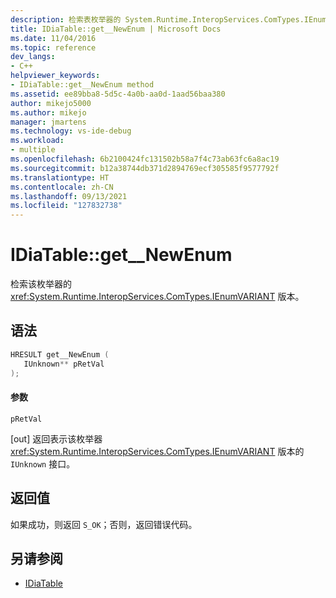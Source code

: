```yaml
---
description: 检索表枚举器的 System.Runtime.InteropServices.ComTypes.IEnumVARIANT 版本。
title: IDiaTable::get__NewEnum | Microsoft Docs
ms.date: 11/04/2016
ms.topic: reference
dev_langs:
- C++
helpviewer_keywords:
- IDiaTable::get__NewEnum method
ms.assetid: ee89bba8-5d5c-4a0b-aa0d-1aad56baa380
author: mikejo5000
ms.author: mikejo
manager: jmartens
ms.technology: vs-ide-debug
ms.workload:
- multiple
ms.openlocfilehash: 6b2100424fc131502b58a7f4c73ab63fc6a8ac19
ms.sourcegitcommit: b12a38744db371d2894769ecf305585f9577792f
ms.translationtype: HT
ms.contentlocale: zh-CN
ms.lasthandoff: 09/13/2021
ms.locfileid: "127832738"
---
```

# <a name="idiatableget__newenum"></a>IDiaTable::get__NewEnum
检索该枚举器的 <xref:System.Runtime.InteropServices.ComTypes.IEnumVARIANT> 版本。

## <a name="syntax"></a>语法

```C++
HRESULT get__NewEnum ( 
   IUnknown** pRetVal
);
```

#### <a name="parameters"></a>参数
 `pRetVal`

[out] 返回表示该枚举器 <xref:System.Runtime.InteropServices.ComTypes.IEnumVARIANT> 版本的 `IUnknown` 接口。

## <a name="return-value"></a>返回值
 如果成功，则返回 `S_OK`；否则，返回错误代码。

## <a name="see-also"></a>另请参阅
- [IDiaTable](../../debugger/debug-interface-access/idiatable.md)
